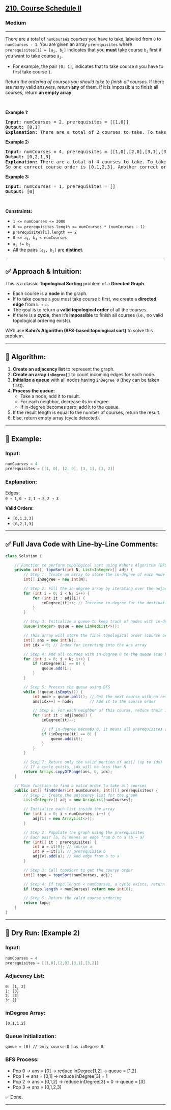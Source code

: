 <h2><a href="https://leetcode.com/problems/course-schedule-ii">210. Course Schedule II</a></h2><h3>Medium</h3><hr><p>There are a total of <code>numCourses</code> courses you have to take, labeled from <code>0</code> to <code>numCourses - 1</code>. You are given an array <code>prerequisites</code> where <code>prerequisites[i] = [a<sub>i</sub>, b<sub>i</sub>]</code> indicates that you <strong>must</strong> take course <code>b<sub>i</sub></code> first if you want to take course <code>a<sub>i</sub></code>.</p>

<ul>
	<li>For example, the pair <code>[0, 1]</code>, indicates that to take course <code>0</code> you have to first take course <code>1</code>.</li>
</ul>

<p>Return <em>the ordering of courses you should take to finish all courses</em>. If there are many valid answers, return <strong>any</strong> of them. If it is impossible to finish all courses, return <strong>an empty array</strong>.</p>

<p>&nbsp;</p>
<p><strong class="example">Example 1:</strong></p>

<pre>
<strong>Input:</strong> numCourses = 2, prerequisites = [[1,0]]
<strong>Output:</strong> [0,1]
<strong>Explanation:</strong> There are a total of 2 courses to take. To take course 1 you should have finished course 0. So the correct course order is [0,1].
</pre>

<p><strong class="example">Example 2:</strong></p>

<pre>
<strong>Input:</strong> numCourses = 4, prerequisites = [[1,0],[2,0],[3,1],[3,2]]
<strong>Output:</strong> [0,2,1,3]
<strong>Explanation:</strong> There are a total of 4 courses to take. To take course 3 you should have finished both courses 1 and 2. Both courses 1 and 2 should be taken after you finished course 0.
So one correct course order is [0,1,2,3]. Another correct ordering is [0,2,1,3].
</pre>

<p><strong class="example">Example 3:</strong></p>

<pre>
<strong>Input:</strong> numCourses = 1, prerequisites = []
<strong>Output:</strong> [0]
</pre>

<p>&nbsp;</p>
<p><strong>Constraints:</strong></p>

<ul>
	<li><code>1 &lt;= numCourses &lt;= 2000</code></li>
	<li><code>0 &lt;= prerequisites.length &lt;= numCourses * (numCourses - 1)</code></li>
	<li><code>prerequisites[i].length == 2</code></li>
	<li><code>0 &lt;= a<sub>i</sub>, b<sub>i</sub> &lt; numCourses</code></li>
	<li><code>a<sub>i</sub> != b<sub>i</sub></code></li>
	<li>All the pairs <code>[a<sub>i</sub>, b<sub>i</sub>]</code> are <strong>distinct</strong>.</li>
</ul>



---

## ✅ **Approach & Intuition:**

This is a classic **Topological Sorting** problem of a **Directed Graph**.

- Each course is a **node** in the graph.
- If to take course `a` you must take course `b` first, we create a **directed edge** from `b → a`.
- The goal is to return a **valid topological order** of all the courses.
- If there is a **cycle**, then it’s **impossible** to finish all courses (i.e., no valid topological ordering exists).

We’ll use **Kahn’s Algorithm (BFS-based topological sort)** to solve this problem.

---

## 🧠 **Algorithm:**

1. **Create an adjacency list** to represent the graph.
2. **Create an array `inDegree[]`** to count incoming edges for each node.
3. **Initialize a queue** with all nodes having `inDegree 0` (they can be taken first).
4. **Process the queue:**
   - Take a node, add it to result.
   - For each neighbor, decrease its in-degree.
   - If in-degree becomes zero, add it to the queue.
5. If the result length is equal to the number of courses, return the result.
6. Else, return empty array (cycle detected).

---

## 🧪 Example:  
### Input:
```java
numCourses = 4  
prerequisites = [[1, 0], [2, 0], [3, 1], [3, 2]]
```

### Explanation:
Edges:  
`0 → 1`, `0 → 2`, `1 → 3`, `2 → 3`

**Valid Orders:**  
- `[0,1,2,3]`
- `[0,2,1,3]`

---

## ✅ Full Java Code with Line-by-Line Comments:
```java
class Solution {

    // Function to perform topological sort using Kahn's Algorithm (BFS-based)
    private int[] topoSort(int N, List<Integer>[] adj) {
        // Step 1: Create an array to store the in-degree of each node (course)
        int[] inDegree = new int[N];

        // Step 2: Fill the in-degree array by iterating over the adjacency list
        for (int i = 0; i < N; i++) {
            for (int it : adj[i]) {
                inDegree[it]++; // Increase in-degree for the destination node
            }
        }

        // Step 3: Initialize a queue to keep track of nodes with in-degree 0 (no prerequisites)
        Queue<Integer> queue = new LinkedList<>();

        // This array will store the final topological order (course order)
        int[] ans = new int[N];
        int idx = 0; // Index for inserting into the ans array

        // Step 4: Add all courses with in-degree 0 to the queue (can be taken first)
        for (int i = 0; i < N; i++) {
            if (inDegree[i] == 0) {
                queue.add(i);
            }
        }

        // Step 5: Process the queue using BFS
        while (!queue.isEmpty()) {
            int node = queue.poll(); // Get the next course with no remaining prerequisites
            ans[idx++] = node;       // Add it to the course order

            // Step 6: For each neighbor of this course, reduce their in-degree by 1
            for (int it : adj[node]) {
                inDegree[it]--;

                // If in-degree becomes 0, it means all prerequisites are satisfied, so add to queue
                if (inDegree[it] == 0) {
                    queue.add(it);
                }
            }
        }

        // Step 7: Return only the valid portion of ans[] (up to idx)
        // If a cycle exists, idx will be less than N
        return Arrays.copyOfRange(ans, 0, idx);
    }

    // Main function to find a valid order to take all courses
    public int[] findOrder(int numCourses, int[][] prerequisites) {
        // Step 1: Create the adjacency list for the graph
        List<Integer>[] adj = new ArrayList[numCourses];

        // Initialize each list inside the array
        for (int i = 0; i < numCourses; i++) {
            adj[i] = new ArrayList<>();
        }

        // Step 2: Populate the graph using the prerequisites
        // Each pair [a, b] means an edge from b to a (b → a)
        for (int[] it : prerequisites) {
            int u = it[0]; // course a
            int v = it[1]; // prerequisite b
            adj[v].add(u); // Add edge from b to a
        }

        // Step 3: Call topoSort to get the course order
        int[] topo = topoSort(numCourses, adj);

        // Step 4: If topo.length < numCourses, a cycle exists, return empty array
        if (topo.length < numCourses) return new int[0];

        // Step 5: Return the valid course ordering
        return topo;
    }
}

```

---

## 🔁 Dry Run: (Example 2)
### Input:
```java
numCourses = 4  
prerequisites = [[1,0],[2,0],[3,1],[3,2]]
```

### Adjacency List:
```
0: [1, 2]
1: [3]
2: [3]
3: []
```

### inDegree Array:
```
[0,1,1,2]
```

### Queue Initialization:
```
queue = [0] // only course 0 has inDegree 0
```

### BFS Process:
- Pop 0 → ans = [0] → reduce inDegree[1,2] → queue = [1,2]
- Pop 1 → ans = [0,1] → reduce inDegree[3] = 1
- Pop 2 → ans = [0,1,2] → reduce inDegree[3] = 0 → queue = [3]
- Pop 3 → ans = [0,1,2,3]

✅ Done.

---

